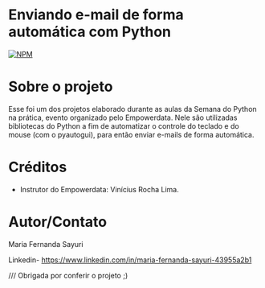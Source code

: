 # Enviando e-mail de forma automática com Python

[![NPM](https://img.shields.io/npm/l/react)](https://github.com/ma-sayuri//blob/main/LICENSE) 

# Sobre o projeto

Esse foi um dos projetos elaborado durante as aulas da Semana do Python na prática, evento organizado pelo Empowerdata. 
Nele são utilizadas bibliotecas do Python a fim de automatizar o controle do teclado e do mouse (com o pyautogui), para então enviar e-mails de forma automática.

# Créditos

- Instrutor do Empowerdata: Vinícius Rocha Lima.

# Autor/Contato

Maria Fernanda Sayuri

Linkedin- https://www.linkedin.com/in/maria-fernanda-sayuri-43955a2b1

///
Obrigada por conferir o projeto ;)
